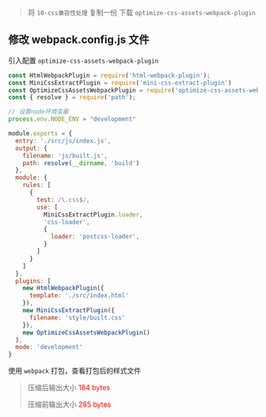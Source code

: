> 将 `10-css兼容性处理` 复制一份
> 下载 `optimize-css-assets-webpack-plugin`

## 修改 webpack.config.js 文件

引入配置 `optimize-css-assets-webpack-plugin`

```js
const HtmlWebpackPlugin = require('html-webpack-plugin');
const MiniCssExtractPlugin = require('mini-css-extract-plugin')
const OptimizeCssAssetsWebpackPlugin = require('optimize-css-assets-webpack-plugin');
const { resolve } = require('path');

// 设置node环境变量
process.env.NODE_ENV = "development"

module.exports = {
  entry: './src/js/index.js',
  output: {
    filename: 'js/built.js',
    path: resolve(__dirname, 'build')
  },
  module: {
    rules: [
      {
        test: /\.css$/,
        use: [
          MiniCssExtractPlugin.loader,
          'css-loader',
          {
            loader: 'postcss-loader',
          }
        ]
      }
    ]
  },
  plugins: [
    new HtmlWebpackPlugin({
      template: './src/index.html'
    }),
    new MiniCssExtractPlugin({
      filename: 'style/built.css'
    }),
    new OptimizeCssAssetsWebpackPlugin()
  ],
  mode: 'development'
}
```

使用 `webpack` 打包，查看打包后的样式文件 

> 压缩后输出大小 <font color="ff0000">184 bytes</font>
> 
> 压缩前输出大小 <font color="ff0000">285 bytes</font>

